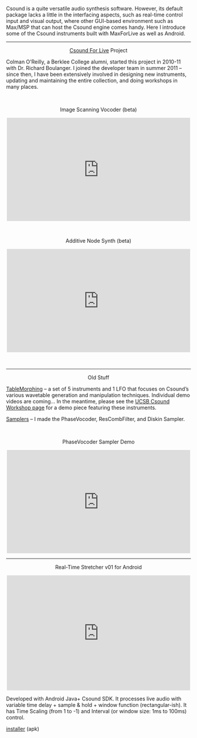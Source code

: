 Csound is a quite versatile audio synthesis software. However, its default package lacks a little in the interfacing aspects, such as real-time control input and visual output, where other GUI-based environment such as Max/MSP that can host the Csound engine comes handy. Here I introduce some of the Csound instruments built with MaxForLive as well as Android.

---
<p style="text-align: center;"><a title="Csound For Live" href="http://www.csoundforlive.com/" target="_blank">Csound For Live</a> Project</p>
<p style="text-align: left;">Colman O&#8217;Reilly, a Berklee College alumni, started this project in 2010-11 with Dr. Richard Boulanger. I joined the developer team in summer 2011 &#8211; since then, I have been extensively involved in designing new instruments, updating and maintaining the entire collection, and doing workshops in many places.</p>
<p>&nbsp;</p>
<p style="text-align: center;">Image Scanning Vocoder (beta)</p>
<p style="text-align: center;"><iframe src="http://player.vimeo.com/video/56811353?title=0&amp;byline=0&amp;portrait=0&amp;badge=0" height="281" width="500" frameborder="0"></iframe></p>
<p>&nbsp;</p>
<p style="text-align: center;">Additive Node Synth (beta)</p>
<p style="text-align: center;"><iframe src="http://player.vimeo.com/video/56819675?title=0&amp;byline=0&amp;portrait=0&amp;badge=0" height="281" width="500" frameborder="0"></iframe></p>
<p>&nbsp;</p>

---
<p style="text-align: center;">Old Stuff</p>
<p style="text-align: left;"><a title="tablemorphing" href="http://www.csoundforlive.com/sixpacks/tablemorphing.html" target="_blank">TableMorphing</a> &#8211; a set of 5 instruments and 1 LFO that focuses on Csound&#8217;s various wavetable generation and manipulation techniques. Individual demo videos are coming&#8230; In the meantime, please see the <a title="UCSB Csound Workshop" href="/tsuchiya/portfolio/concerts/ucsb/" target="_blank">UCSB Csound Workshop page</a> for a demo piece featuring these instruments.</p>
<p><a title="samplers" href="http://www.csoundforlive.com/samplers.html" target="_blank">Samplers</a> &#8211; I made the PhaseVocoder, ResCombFilter, and Diskin Sampler.</p>
<p>&nbsp;</p>
<p style="text-align: center;">PhaseVocoder Sampler Demo</p>
<p style="text-align: center;"><iframe src="http://player.vimeo.com/video/53229081?title=0&amp;byline=0&amp;portrait=0&amp;badge=0" height="281" width="500" frameborder="0"></iframe></p>

---
<p style="text-align: center;">Real-Time Stretcher v01 for Android</p>
<p style="text-align: center;"><iframe src="http://player.vimeo.com/video/55902603?title=0&amp;byline=0&amp;portrait=0&amp;badge=0" height="313" width="500" frameborder="0"></iframe></p>
<p>Developed with Android Java+ Csound SDK. It processes live audio with variable time delay + sample &amp; hold + window function (rectangular-ish). It has Time Scaling (from 1 to -1) and Interval (or window size: 1ms to 100ms) control.</p>
<p><a href="http://www.loadmess.com/wp-content/uploads/2012/11/AdrRTTScsd001.zip">installer</a> (apk)</p>